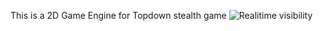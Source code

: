
This is a 2D Game Engine for Topdown stealth game
![Realitime visibility](http://i.imgur.com/KD28NNo.gif)